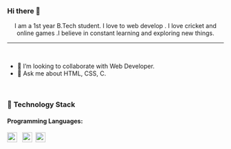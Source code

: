 ### Hi there 👋







 

<p align = "center">I am a 1st year B.Tech student. I love to web develop . I love cricket and online games .I believe in constant learning and exploring new things.  </p>
 
----
<br>

 
- 👯 I’m looking to collaborate with Web Developer.
- 💬 Ask me about HTML, CSS, C.
 
<br>

 
 

### 🔭 **Technology Stack**

#### **Programming Languages**:

 <img height=23 src="https://img.shields.io/badge/c++-%2300599C.svg?style=for-the-badge&logo=c%2B%2B&logoColor=white">&nbsp;&nbsp;
 <img height=23 src="https://img.shields.io/badge/css3-%231572B6.svg?style=for-the-badge&logo=css3&logoColor=white">&nbsp;&nbsp;<img height=23 src="https://img.shields.io/badge/html5-%23E34F26.svg?style=for-the-badge&logo=html5&logoColor=white">

 
 

